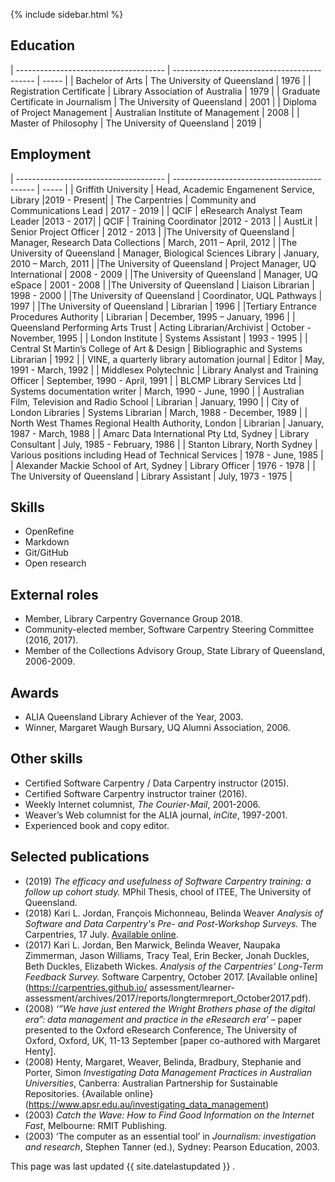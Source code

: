 
{% include sidebar.html %}

## Education

| ------------------------------------- | ------------------------------------------- | ----- |
| Bachelor of Arts | The University of Queensland          | 1976 |
| Registration Certificate | Library Association of Australia |  1979 |
| Graduate Certificate in Journalism | The University of Queensland  | 2001 |
| Diploma of Project Management | Australian Institute of Management | 2008 |
| Master of Philosophy | The University of Queensland          | 2019 |

## Employment

| ------------------------------------- | ------------------------------------------- | ----- |
| Griffith University      | Head, Academic Engamenent Service, Library        |2019 - Present|
| The Carpentries | Community and Communications Lead | 2017 - 2019 |
| QCIF | eResearch Analyst Team Leader |2013 - 2017|
| QCIF | Training Coordinator |2012 - 2013 |
| AustLit | Senior Project Officer  | 2012 - 2013 |
|The University of Queensland | Manager, Research Data Collections | March, 2011 – April, 2012  |
|The University of Queensland | Manager, Biological Sciences Library | January, 2010 – March, 2011  |
|The University of Queensland | Project Manager, UQ International | 2008 - 2009 |
|The University of Queensland | Manager, UQ eSpace | 2001 - 2008 |
|The University of Queensland | Liaison Librarian | 1998 - 2000 |
|The University of Queensland | Coordinator, UQL Pathways | 1997 |
|The University of Queensland | Librarian | 1996 |
|Tertiary Entrance Procedures Authority | Librarian |  December, 1995 – January, 1996 |
| Queensland Performing Arts Trust | Acting Librarian/Archivist |  October - November, 1995 |
| London Institute | Systems Assistant | 1993 -  1995 |
| Central St Martin’s College of Art & Design | Bibliographic and Systems Librarian | 1992 |
| VINE, a quarterly library automation journal | Editor | May, 1991 - March, 1992 |
| Middlesex Polytechnic | Library Analyst and Training Officer | September, 1990 - April, 1991 |
| BLCMP Library Services Ltd | Systems documentation writer | March, 1990 - June, 1990 |
| Australian Film, Television and Radio School | Librarian | January, 1990 |
| City of London Libraries | Systems Librarian | March, 1988 - December, 1989 |
| North West Thames Regional Health Authority, London | Librarian | January, 1987 - March, 1988 |
| Amarc Data International Pty Ltd, Sydney | Library Consultant | July, 1985 - February, 1986 |
| Stanton Library, North Sydney | Various positions including Head of Technical Services | 1978 - June, 1985 |
| Alexander Mackie School of Art, Sydney | Library Officer | 1976 - 1978 |
| The University of Queensland | Library Assistant | July, 1973 -  1975 |

## Skills

- OpenRefine
- Markdown
- Git/GitHub
- Open research

## External roles
- Member, Library Carpentry Governance Group 2018.
- Community-elected member, Software Carpentry Steering Committee (2016, 2017).
- Member of the Collections Advisory Group, State Library of Queensland, 2006-2009.

## Awards
- ALIA Queensland Library Achiever of the Year, 2003.
- Winner, Margaret Waugh Bursary, UQ Alumni Association, 2006.

## Other skills
- Certified Software Carpentry / Data Carpentry instructor (2015).
- Certified Software Carpentry instructor trainer (2016). 
- Weekly Internet columnist, *The Courier-Mail*, 2001-2006.
- Weaver’s Web columnist for the ALIA journal, *inCite*, 1997-2001. 
- Experienced book and copy editor.

## Selected publications
- (2019) *The efficacy and usefulness of Software Carpentry training: a follow up cohort study.* MPhil Thesis, chool of ITEE, The University of Queensland. 
- (2018) Kari L. Jordan, François Michonneau, Belinda Weaver *Analysis of Software and Data Carpentry's Pre- and Post-Workshop Surveys.* The Carpentries,  17 July. [Available online](https://carpentries.github.io/assessment/learner-assessment/reports/2018-07-learners-pre-post-surveys.pdf).
- (2017) Kari L. Jordan, Ben Marwick, Belinda Weaver, Naupaka Zimmerman, Jason Williams, Tracy Teal, Erin Becker, Jonah Duckles, Beth Duckles, Elizabeth Wickes. *Analysis of the Carpentries’ Long-Term Feedback Survey.* Software Carpentry,  October 2017. [Available online](https://carpentries.github.io/ assessment/learner-assessment/archives/2017/reports/longtermreport_October2017.pdf).
- (2008) *‘”We have just entered the Wright Brothers phase of the digital era”:   data management and practice in the eResearch era’* – paper presented to the Oxford eResearch Conference, The University of Oxford, Oxford, UK, 11-13 September [paper co-authored with Margaret Henty].
- (2008) Henty, Margaret, Weaver, Belinda, Bradbury, Stephanie and Porter, Simon *Investigating Data Management Practices in Australian Universities*, Canberra: Australian Partnership for Sustainable Repositories. {Available online}(https://www.apsr.edu.au/investigating_data_management)
- (2003) *Catch the Wave: How to Find Good Information on the Internet Fast*, Melbourne: RMIT Publishing.
- (2003) ‘The computer as an essential tool’ in *Journalism: investigation and research*, Stephen Tanner (ed.), Sydney: Pearson Education, 2003.

This page was last updated {{ site.datelastupdated }} .
